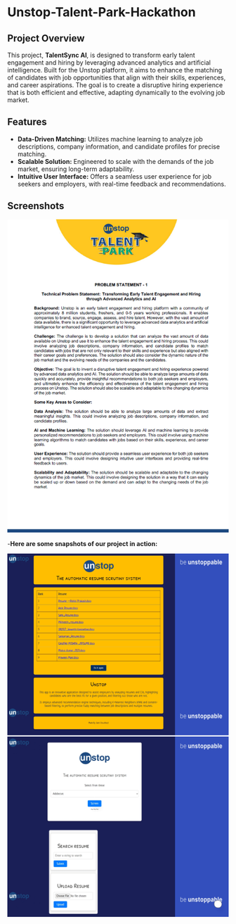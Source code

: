 # Unstop-Talent-Park-Hackathon

## Project Overview
This project, **TalentSync AI**, is designed to transform early talent engagement and hiring by leveraging advanced analytics and artificial intelligence. Built for the Unstop platform, it aims to enhance the matching of candidates with job opportunities that align with their skills, experiences, and career aspirations. The goal is to create a disruptive hiring experience that is both efficient and effective, adapting dynamically to the evolving job market.

## Features
- **Data-Driven Matching:** Utilizes machine learning to analyze job descriptions, company information, and candidate profiles for precise matching.
- **Scalable Solution:** Engineered to scale with the demands of the job market, ensuring long-term adaptability.
- **Intuitive User Interface:** Offers a seamless user experience for job seekers and employers, with real-time feedback and recommendations.

## Screenshots

![Screenshot 1](/Screenshot%202024-06-25%20143611.png)

-**Here are some snapshots of our project in action:**

![Screenshot 2](/Screenshot_25-6-2024_143347_192.168.174.221.jpeg)
![Screenshot 3](/Screenshot_25-6-2024_143420_192.168.174.221.jpeg)

